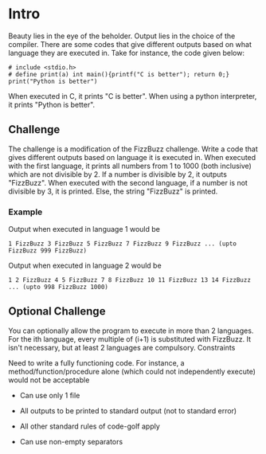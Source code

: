 # Intro

Beauty lies in the eye of the beholder. Output lies in the choice
of the compiler. There are some codes that give different outputs
based on what language they are executed in. Take for instance, the
code given below:

    # include <stdio.h>
    # define print(a) int main(){printf("C is better"); return 0;}
    print("Python is better")

When executed in C, it prints "C is better". When using a python
interpreter, it prints "Python is better".

## Challenge

The challenge is a modification of the FizzBuzz challenge. Write a
code that gives different outputs based on language it is executed
in. When executed with the first language, it prints all numbers
from 1 to 1000 (both inclusive) which are not divisible by 2. If a
number is divisible by 2, it outputs "FizzBuzz". When executed with
the second language, if a number is not divisible by 3, it is
printed. Else, the string "FizzBuzz" is printed.

### Example

Output when executed in language 1 would be

    1 FizzBuzz 3 FizzBuzz 5 FizzBuzz 7 FizzBuzz 9 FizzBuzz ... (upto FizzBuzz 999 FizzBuzz)

Output when executed in language 2 would be

    1 2 FizzBuzz 4 5 FizzBuzz 7 8 FizzBuzz 10 11 FizzBuzz 13 14 FizzBuzz ... (upto 998 FizzBuzz 1000)

## Optional Challenge

You can optionally allow the program to execute in more than 2
languages. For the ith language, every multiple of (i+1) is substituted
with FizzBuzz. It isn't necessary, but at least 2 languages are
compulsory.  Constraints

Need to write a fully functioning code. For instance, a
method/function/procedure alone (which could not independently
execute) would not be acceptable

* Can use only 1 file

* All outputs to be printed to standard output (not to standard error)

* All other standard rules of code-golf apply

* Can use non-empty separators


